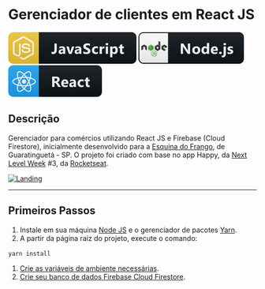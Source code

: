 # Gerenciador de clientes em React JS
![JavaScript](https://github.com/MikeCodesDotNET/ColoredBadges/blob/master/svg/dev/languages/js.svg)
![NodeJS](https://github.com/MikeCodesDotNET/ColoredBadges/blob/master/svg/dev/frameworks/nodejs.svg)
![ReactJS](https://github.com/MikeCodesDotNET/ColoredBadges/blob/master/svg/dev/frameworks/react.svg)

## Descrição

Gerenciador para comércios utilizando React JS e Firebase (Cloud Firestore), inicialmente desenvolvido para a <a href="https://www.instagram.com/ale_esquina.do.frango.guara/">Esquina do Frango</a>, de Guaratinguetá - SP. O projeto foi criado com base no app Happy, da <a href="https://nextlevelweek.com/">Next Level Week</a> #3, da <a href="https://rocketseat.com.br/">Rocketseat</a>.

[![Landing](https://github.com/JonathanLemes/gerenciador-comercio-reactjs/tree/main/docs/Poster.png)](https://thumbs.gfycat.com/SatisfiedRemorsefulLhasaapso-mobile.mp4)

---

## Primeiros Passos

1. Instale em sua máquina <a href="https://nodejs.org/en/download/">Node JS</a> e o gerenciador de pacotes <a href="https://classic.yarnpkg.com/pt-BR/docs/install/#windows-stable">Yarn</a>.
2. A partir da página raiz do projeto, execute o comando: 
```bash
yarn install
```
1. <a href="https://github.com/JonathanLemes/gerenciador-comercio-reactjs/tree/main/docs/VariaveisDeAmbiente.md">Crie as variáveis de ambiente necessárias</a>.
2. <a href="">Crie seu banco de dados Firebase Cloud Firestore</a>.